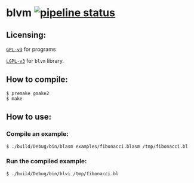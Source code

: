 # blvm [![pipeline status](https://gitlab.com/ElricleNecro/blvm/badges/master/pipeline.svg)](https://gitlab.com/ElricleNecro/blvm/-/commits/master)

## Licensing:
[`GPL-v3`](LICENSE) for programs

[`LGPL-v3`](lib.LICENSE) for `blvm` library.

## How to compile:

```console
$ premake gmake2
$ make
```

## How to use:

### Compile an example:

```console
$ ./build/Debug/bin/blasm examples/fibonacci.blasm /tmp/fibonacci.bl
```

### Run the compiled example:

```console
$ ./build/Debug/bin/blvi /tmp/fibonacci.bl
```
